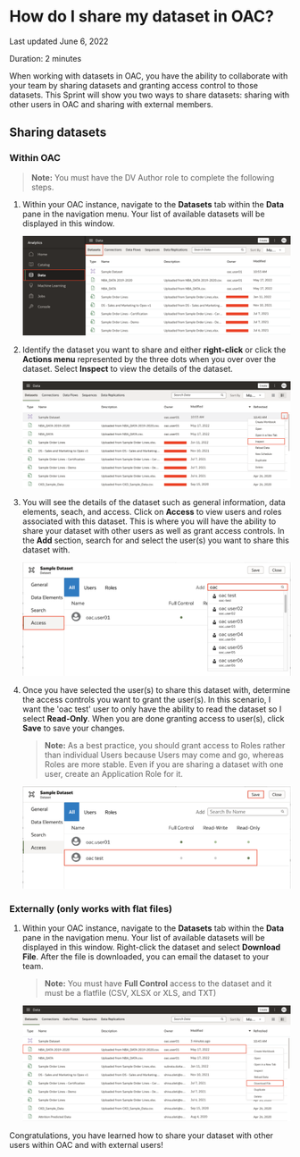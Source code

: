 # How do I share my dataset in OAC?

Last updated June 6, 2022

Duration: 2 minutes

When working with datasets in OAC, you have the ability to collaborate with your team by sharing datasets and granting access control to those datasets. This Sprint will show you two ways to share datasets: sharing with other users in OAC and sharing with external members.

## Sharing datasets

### Within OAC

>**Note:** You must have the DV Author role to complete the following steps.

1. Within your OAC instance, navigate to the **Datasets** tab within the **Data** pane in the navigation menu. Your list of available datasets will be displayed in this window.

    ![Datasets tab](images/data-pane.png)

2. Identify the dataset you want to share and either **right-click** or click the **Actions menu** represented by the three dots when you over over the dataset. Select **Inspect** to view the details of the dataset. 

    ![Inspect dataset](images/inspect.png)

3. You will see the details of the dataset such as general information, data elements, seach, and access. Click on **Access** to view users and roles associated with this dataset. This is where you will have the ability to share your dataset with other users as well as grant access controls. In the **Add** section, search for and select the user(s) you want to share this dataset with.

    ![Access dataset](images/access.png)

4. Once you have selected the user(s) to share this dataset with, determine the access controls you want to grant the user(s). In this scenario, I want the 'oac test' user to only have the ability to read the dataset so I select **Read-Only**. When you are done granting access to user(s), click **Save** to save your changes.
    >**Note:** As a best practice, you should grant access to Roles rather than individual Users because Users may come and go, whereas Roles are more stable. Even if you are sharing a dataset with one user, create an Application Role for it.

    ![Access dataset](images/access-control.png)

### Externally (only works with flat files)

1. Within your OAC instance, navigate to the **Datasets** tab within the **Data** pane in the navigation menu. Your list of available datasets will be displayed in this window. Right-click the dataset and select **Download File**. After the file is downloaded, you can email the dataset to your team. 
    
    >**Note:** You must have **Full Control** access to the dataset and it must be a flatfile (CSV, XLSX or XLS, and TXT)
    
    ![Externally](images/externally.png)

Congratulations, you have learned how to share your dataset with other users within OAC and with external users!